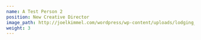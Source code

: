 ```yaml
---
name: A Test Person 2
position: New Creative Director 
image_path: http://joelkimmel.com/wordpress/wp-content/uploads/lodging_portrait.jpg
weight: 3
---
```

